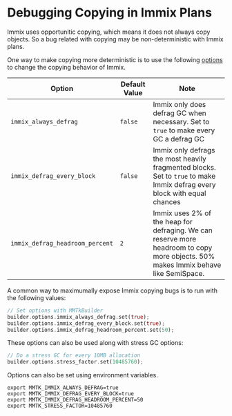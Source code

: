 # Debugging Copying in Immix Plans

Immix uses opportunitic copying, which means it does not always copy objects.
So a bug related with copying may be non-deterministic with Immix plans.

One way to make copying more deterministic is to use the following
[options](https://docs.mmtk.io/api/mmtk/util/options/struct.Options.html) to
change the copying behavior of Immix.

| Option                          | Default Value   | Note                                                                        |
|---------------------------------|-----------------|-----------------------------------------------------------------------------|
| `immix_always_defrag`           | `false`         | Immix only does defrag GC when necessary. Set to `true` to make every GC a defrag GC |
| `immix_defrag_every_block`      | `false`         | Immix only defrags the most heavily fragmented blocks. Set to `true` to make Immix defrag every block with equal chances  |
| `immix_defrag_headroom_percent` | `2`             | Immix uses 2% of the heap for defraging. We can reserve more headroom to copy more objects. 50% makes Immix behave like SemiSpace. |

A common way to maximumally expose Immix copying bugs is to run with the following values:
```rust
// Set options with MMTkBuilder
builder.options.immix_always_defrag.set(true);
builder.options.immix_defrag_every_block.set(true);
builder.options.immix_defrag_headroom_percent.set(50);
```

These options can also be used along with stress GC options:
```rust
// Do a stress GC for every 10MB allocation
builder.options.stress_factor.set(10485760);
```

Options can also be set using environment variables.
```console
export MMTK_IMMIX_ALWAYS_DEFRAG=true
export MMTK_IMMIX_DEFRAG_EVERY_BLOCK=true
export MMTK_IMMIX_DEFRAG_HEADROOM_PERCENT=50
export MMTK_STRESS_FACTOR=10485760
```

